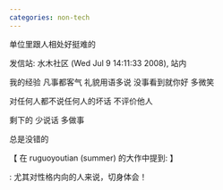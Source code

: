 ```yaml
---
categories: non-tech
---
```

单位里跟人相处好挺难的

发信站: 水木社区 (Wed Jul  9 14:11:33 2008), 站内



我的经验 凡事都客气 礼貌用语多说  没事看到就你好  多微笑

对任何人都不说任何人的坏话 不评价他人

剩下的 少说话 多做事

总是没错的

【 在 ruguoyoutian (summer) 的大作中提到: 】

: 尤其对性格内向的人来说，切身体会！




